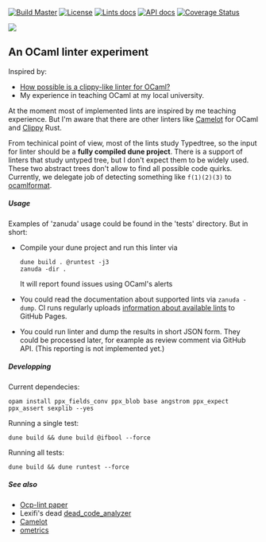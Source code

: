 [![Build Master](https://github.com/Kakadu/zanuda/actions/workflows/master_docker.yml/badge.svg?branch=master)](https://github.com/Kakadu/zanuda/actions/workflows/master_docker.yml)
[![License](https://img.shields.io/badge/license-LGPL-blue)](https://github.com/JetBrains-Research/spla/blob/master/LICENSE.md)
[![Lints docs](https://img.shields.io/badge/Implemented-lints-yellowgreen)](https://kakadu.github.io/zanuda/lints/index.html)
[![API docs](https://img.shields.io/badge/Documentation-API-yellowgreen)](https://kakadu.github.io/zanuda/api/index.html)
[![Coverage Status](https://coveralls.io/repos/github/Kakadu/zanuda/badge.svg?branch=master)](https://coveralls.io/github/Kakadu/zanuda?branch=master)

[![](http://github-actions.40ants.com/Kakadu/zanuda/matrix.svg)](https://github.com/Kakadu/zanuda)

## An OCaml linter experiment

Inspired by:
* [How possible is a clippy-like linter for OCaml?](https://discuss.ocaml.org/t/how-possible-is-a-clippy-like-linter-for-ocaml)
* My experience in teaching OCaml at my local university.

At the moment most of implemented lints are inspired by me teaching experience. But I'm aware that there are other linters like [Camelot](https://github.com/upenn-cis1xx/camelot) for OCaml and [Clippy](https://github.com/rust-lang/rust-clippy) Rust.

From techinical point of view, most of the lints study Typedtree, so the input for linter should be a **fully compiled dune project**. There is a support of linters that study untyped tree, but I don't expect them to be widely used. These two abstract trees don't allow to find all possible code quirks. Currently, we delegate job of detecting something like `f(1)(2)(3)` to [ocamlformat](https://github.com/ocaml-ppx/ocamlformat).

##### Usage

Examples of 'zanuda' usage could be found in the 'tests' directory. But in short:

* Compile your dune project and run this linter via

    ````
    dune build . @runtest -j3
    zanuda -dir .
    ````

    It will report found issues using OCaml's alerts

* You could read the documentation about supported lints via `zanuda -dump`. CI runs regularly uploads [information about available lints](https://kakadu.github.io/zanuda/lints/index.html) to GitHub Pages.

* You could run linter and dump the results in short JSON form. They could be processed later, for example as review comment via GitHub API. (This reporting is not implemented yet.)


##### Developping

Current dependecies:

    opam install ppx_fields_conv ppx_blob base angstrom ppx_expect ppx_assert sexplib --yes

Running a single test:

    dune build && dune build @ifbool --force

Running all tests:

    dune build && dune runtest --force


##### See also

* [Ocp-lint paper](https://hal.inria.fr/hal-01352013/document)
* Lexifi's dead [dead_code_analyzer](https://github.com/LexiFi/dead_code_analyzer)
* [Camelot](https://github.com/upenn-cis1xx/camelot)
* [ometrics](https://gitlab.com/nomadic-labs/ometrics)
